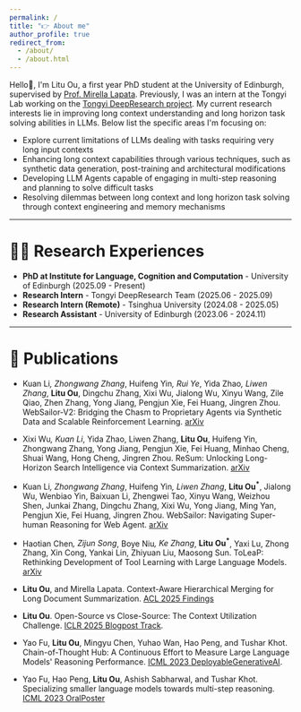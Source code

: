 ```yaml
---
permalink: /
title: "👉 About me"
author_profile: true
redirect_from: 
  - /about/
  - /about.html
---
```


Hello🙋, I'm Litu Ou, a first year PhD student at the University of Edinburgh, supervised by [Prof. Mirella Lapata](https://homepages.inf.ed.ac.uk/mlap/). Previously, I was an intern at the Tongyi Lab working on the [Tongyi DeepResearch project](https://github.com/Alibaba-NLP/DeepResearch). My current research interests lie in improving long context understanding and long horizon task solving abilities in LLMs. Below list the specific areas I'm focusing on:

- Explore current limitations of LLMs dealing with tasks requiring very long input contexts
- Enhancing long context capabilities through various techniques, such as synthetic data generation, post-training and architectural modifications
- Developing LLM Agents capable of engaging in multi-step reasoning and planning to solve difficult tasks
- Resolving dilemmas between long context and long horizon task solving through context engineering and memory mechanisms

---

**👨‍💻 Research Experiences**
======
- **PhD at Institute for Language, Cognition and Computation** - University of Edinburgh (2025.09 - Present)
- **Research Intern** - Tongyi DeepResearch Team (2025.06 - 2025.09)
- **Research Intern (Remote)** - Tsinghua University (2024.08 - 2025.05)
- **Research Assistant** - University of Edinburgh (2023.06 - 2024.11)

---

**📝 Publications**
======
- Kuan Li<sup>*</sup>, Zhongwang Zhang<sup>*</sup>, Huifeng Yin<sup>*</sup>, Rui Ye<sup>*</sup>, Yida Zhao<sup>*</sup>, Liwen Zhang<sup>*</sup>, **Litu Ou**, Dingchu Zhang, Xixi Wu, Jialong Wu, Xinyu Wang, Zile Qiao, Zhen Zhang, Yong Jiang, Pengjun Xie, Fei Huang, Jingren Zhou. WebSailor-V2: Bridging the Chasm to Proprietary Agents via Synthetic Data and Scalable Reinforcement Learning. [arXiv](https://arxiv.org/abs/2509.13305)

- Xixi Wu<sup>*</sup>, Kuan Li<sup>*</sup>, Yida Zhao, Liwen Zhang, **Litu Ou**, Huifeng Yin, Zhongwang Zhang, Yong Jiang, Pengjun Xie, Fei Huang, Minhao Cheng, Shuai Wang, Hong Cheng, Jingren Zhou. ReSum: Unlocking Long-Horizon Search Intelligence via Context Summarization. [arXiv](https://arxiv.org/abs/2509.13313)

- Kuan Li<sup>*</sup>, Zhongwang Zhang<sup>*</sup>, Huifeng Yin<sup>*</sup>, Liwen Zhang<sup>*</sup>, **Litu Ou<sup>*</sup>**, Jialong Wu, Wenbiao Yin, Baixuan Li, Zhengwei Tao, Xinyu Wang, Weizhou Shen, Junkai Zhang, Dingchu Zhang, Xixi Wu, Yong Jiang, Ming Yan, Pengjun Xie, Fei Huang, Jingren Zhou. WebSailor: Navigating Super-human Reasoning for Web Agent. [arXiv](https://arxiv.org/abs/2507.02592)

- Haotian Chen<sup>*</sup>, Zijun Song<sup>*</sup>, Boye Niu<sup>*</sup>, Ke Zhang<sup>*</sup>, **Litu Ou<sup>*</sup>**, Yaxi Lu, Zhong Zhang, Xin Cong, Yankai Lin, Zhiyuan Liu, Maosong Sun. ToLeaP: Rethinking Development of Tool Learning with Large Language Models. [arXiv](https://arxiv.org/abs/2505.11833)

- **Litu Ou**, and Mirella Lapata. Context-Aware Hierarchical Merging for Long Document Summarization. [ACL 2025 Findings](https://arxiv.org/abs/2502.00977)

- **Litu Ou**. Open-Source vs Close-Source: The Context Utilization Challenge. [ICLR 2025 Blogpost Track](https://iclr-blogposts.github.io/2025/blog/llm-context-utilization/).

- Yao Fu, **Litu Ou**, Mingyu Chen, Yuhao Wan, Hao Peng, and Tushar Khot. Chain-of-Thought Hub: A Continuous Effort to Measure Large Language Models' Reasoning Performance. [ICML 2023 DeployableGenerativeAI](https://arxiv.org/abs/2305.17306).

- Yao Fu, Hao Peng, **Litu Ou**, Ashish Sabharwal, and Tushar Khot. Specializing smaller language models towards multi-step reasoning. [ICML 2023 OralPoster](https://arxiv.org/abs/2301.12726)






